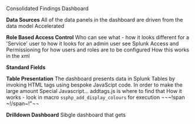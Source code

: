Consolidated Findings Dashboard

**Data Sources**
All of the data panels in the dashboard are driven from the data model 
Accelerated

**Role Based Access Control**
Who can see what - how it looks different for a 'Service' user to how it looks for an admin user
see Splunk Access and Permissioning for how users and roles are to be configured
How this works in the xml


**Standard Fields**



**Table Presentation**
The dashboard presents data in Splunk Tables by invoking HTML tags using bespoke JavaScipt code. In order to make the large amount 
Special Javascript... addtags.js is where to find that
How it works - look in macro `ssphp_add_display_colours` for execution
¬¬~!span
~!\/span~!"¬¬


**Drilldown Dashboard**
Sibgle dashboard that gets 
